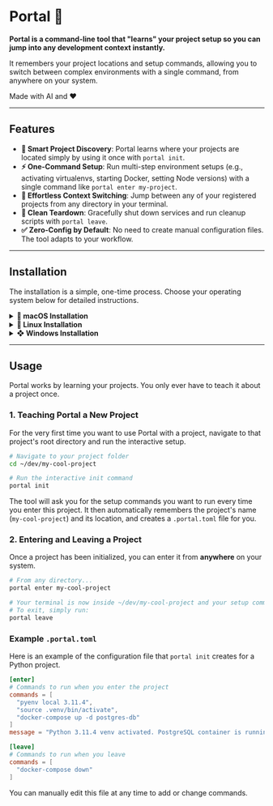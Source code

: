 # Portal 🚀

**Portal is a command-line tool that "learns" your project setup so you can jump into any development context instantly.**

It remembers your project locations and setup commands, allowing you to switch between complex environments with a single command, from anywhere on your system.

Made with AI and ❤️

---

## Features

* **🧠 Smart Project Discovery**: Portal learns where your projects are located simply by using it once with `portal init`.
* **⚡️ One-Command Setup**: Run multi-step environment setups (e.g., activating virtualenvs, starting Docker, setting Node versions) with a single command like `portal enter my-project`.
* **💨 Effortless Context Switching**: Jump between any of your registered projects from any directory in your terminal.
* **🧹 Clean Teardown**: Gracefully shut down services and run cleanup scripts with `portal leave`.
* **✅ Zero-Config by Default**: No need to create manual configuration files. The tool adapts to your workflow.

---

## Installation

The installation is a simple, one-time process. Choose your operating system below for detailed instructions.

<details>
<summary><strong> macOS Installation</strong></summary>

### 1. Download the Binary

Go to the [**Latest Release Page**](https://github.com/vedangit/portal/releases/latest) and download the file for your Mac's architecture:
* `portal-cli_darwin_arm64` for Apple Silicon (M1/M2/M3).
* `portal-cli_darwin_amd64` for Intel-based Macs.

### 2. Install the Binary

Open your terminal and run the following commands to make the tool available everywhere on your system. This example is for an Apple Silicon Mac.

```bash
# Navigate to your Downloads folder
cd ~/Downloads

# Rename the file to just 'portal-cli'
mv portal-cli_darwin_arm64 portal-cli

# Make the file executable
chmod +x portal-cli

# Move it to a location in your system's PATH
sudo mv portal-cli /usr/local/bin/
```
*(You may be prompted for your administrator password for the `sudo` command.)*

### 3. Configure Your Shell

This is the final, one-time step to give Portal permission to change your directory.

```bash
# Add the required function to your Zsh configuration file
echo '
# Portal: The Project Context Switcher
portal() {
  case "$1" in
    enter|leave)
      local script_to_run=$(portal-cli "$@")
      if [ $? -eq 0 ]; then eval "$script_to_run"; fi;;
    *)
      portal-cli "$@";;
  esac
}
' >> ~/.zshrc

# Reload your shell to activate the command
source ~/.zshrc
```
**Done!** The `portal` command is now fully installed.

</details>

<details>
<summary><strong>🐧 Linux Installation</strong></summary>

### 1. Download the Binary

Go to the [**Latest Release Page**](https://github.com/vedangit/portal/releases/latest) and download the `portal-cli_linux_amd64` file. You can do this directly from your terminal with `curl`.

```bash
curl -L -o portal-cli_linux_amd64 [https://github.com/vedangit/portal/releases/download/v1.0.0/portal-cli_linux_amd64](https://github.com/vedangit/portal/releases/download/v1.0.0/portal-cli_linux_amd64)
# Note: Replace the URL with the link to your specific release file.
```

### 2. Install the Binary

Next, make the file executable and move it to a standard `PATH` directory so it can be run from anywhere.

```bash
# Make the file executable
chmod +x portal-cli_linux_amd64

# Move it to /usr/local/bin and rename it
sudo mv portal-cli_linux_amd64 /usr/local/bin/portal-cli
```
*(You will likely be prompted for your password for the `sudo` command.)*

### 3. Configure Your Shell

This is the final, one-time step. Add the required helper function to your shell's configuration file (e.g., `.bashrc` or `.zshrc`).

```bash
# Add the required function to your Bash configuration file
echo '
# Portal: The Project Context Switcher
portal() {
  case "$1" in
    enter|leave)
      local script_to_run=$(portal-cli "$@")
      if [ $? -eq 0 ]; then eval "$script_to_run"; fi;;
    *)
      portal-cli "$@";;
  esac
}
' >> ~/.bashrc

# Reload your shell to activate the command
source ~/.bashrc
```
**Done!** The `portal` command is now fully installed.

</details>

<details>
<summary><strong>❖ Windows Installation</strong></summary>

### 1. Download the Binary

Go to the [**Latest Release Page**](https://github.com/vedangit/portal/releases/latest) and download the `portal-cli_windows_amd64.exe` file.

### 2. Prepare the System `PATH`

We'll ensure you have a dedicated folder for command-line tools and that it's in your system's `PATH`.

Open **PowerShell as an Administrator** and run these commands:

```powershell
# Create a folder for your scripts if it doesn't exist
if (-not (Test-Path -Path $HOME\Scripts)) {
    New-Item -Path $HOME\Scripts -ItemType Directory
}

# Move the downloaded file from your Downloads folder and rename it
Move-Item -Path $HOME\Downloads\portal-cli_windows_amd64.exe -Destination $HOME\Scripts\portal-cli.exe

# Add your Scripts folder to the User PATH (this is a permanent change)
$userPath = [System.Environment]::GetEnvironmentVariable('PATH', 'User')
if (-not ($userPath -like "*$HOME\Scripts*")) {
    $newPath = "$userPath;$HOME\Scripts"
    [System.Environment]::SetEnvironmentVariable('PATH', $newPath, 'User')
    Write-Host "PATH updated. Please restart your terminal to apply changes."
}
```
**Important**: You must **close and reopen** your PowerShell terminal after this step for the `PATH` changes to take effect.

### 3. Configure Your PowerShell Profile

This is the final, one-time step. You'll add a helper function to your PowerShell profile (the equivalent of `.bashrc`).

```powershell
# Create a profile if you don't have one
if (-not (Test-Path -Path $PROFILE)) {
    New-Item -Path $PROFILE -ItemType File -Force
}

# Add the Portal function to your profile
$function_code = @"

# Portal: The Project Context Switcher
function portal {
    switch (`$args[0]) {
        'enter' {
            `$script = portal-cli.exe `$args
            if (`$LASTEXITCODE -eq 0) { Invoke-Expression `$script }
        }
        'leave' {
            `$script = portal-cli.exe `$args
            if (`$LASTEXITCODE -eq 0) { Invoke-Expression `$script }
        }
        default {
            portal-cli.exe `$args
        }
    }
}
"@
Add-Content -Path $PROFILE -Value $function_code

# Reload your profile to activate the command
. $PROFILE
```
**Done!** The `portal` command is now fully installed in PowerShell.

</details>

---

## Usage

Portal works by learning your projects. You only ever have to teach it about a project once.

### 1. Teaching Portal a New Project

For the very first time you want to use Portal with a project, navigate to that project's root directory and run the interactive setup.

```bash
# Navigate to your project folder
cd ~/dev/my-cool-project

# Run the interactive init command
portal init
```
The tool will ask you for the setup commands you want to run every time you enter this project. It then automatically remembers the project's name (`my-cool-project`) and its location, and creates a `.portal.toml` file for you.

### 2. Entering and Leaving a Project

Once a project has been initialized, you can enter it from **anywhere** on your system.

```bash
# From any directory...
portal enter my-cool-project

# Your terminal is now inside ~/dev/my-cool-project and your setup commands have run.
# To exit, simply run:
portal leave
```

### Example `.portal.toml`

Here is an example of the configuration file that `portal init` creates for a Python project.

```toml
[enter]
# Commands to run when you enter the project
commands = [
  "pyenv local 3.11.4",
  "source .venv/bin/activate",
  "docker-compose up -d postgres-db"
]
message = "Python 3.11.4 venv activated. PostgreSQL container is running."

[leave]
# Commands to run when you leave
commands = [
  "docker-compose down"
]
```
You can manually edit this file at any time to add or change commands.